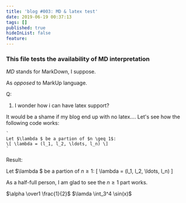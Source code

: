 ```yaml
---
title: 'blog #003: MD & latex test'
date: 2019-06-19 00:37:13
tags: []
published: true
hideInList: false
feature: 
---
```

### This file tests the availability of MD interpretation 


*MD* stands for MarkDown, I suppose. 

As _opposed_ to MarkUp language.

Q:

1. I wonder how i can have latex support? 

It would be a shame if my blog end up with no latex.... Let's see how the following code works:

	`
	Let $\lambda $ be a partion of $n \geq 1$: 
	\[ \lambda = (l_1, l_2, \ldots, l_n) \]
	`

Result: 

Let $\lambda $ be a partion of $n \geq 1$: 
\[ \lambda = (l_1, l_2, \ldots, l_n) \]

As a half-full person, I am glad to see the $n\geq 1$  part works.


$\alpha \over1 \frac{1}{2}$
 $\lamda \int_3^4 \sin(x)$